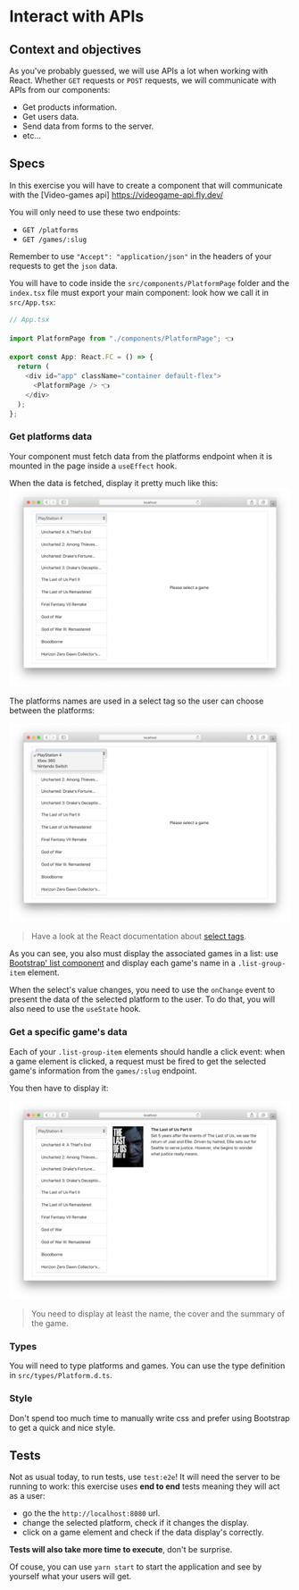 # Interact with APIs

## Context and objectives

As you've probably guessed, we will use APIs a lot when working with React. Whether `GET` requests or `POST` requests, we will communicate with APIs from our components:

- Get products information.
- Get users data.
- Send data from forms to the server.
- etc...

## Specs

In this exercise you will have to create a component that will communicate with the [Video-games api] https://videogame-api.fly.dev/

<!-- (https://videogames-sparta.herokuapp.com/). -->

You will only need to use these two endpoints:

- `GET /platforms`
- `GET /games/:slug`

Remember to use `"Accept": "application/json"` in the headers of your requests to get the `json` data.

You will have to code inside the `src/components/PlatformPage` folder and the `index.tsx` file must export your main component: look how we call it in `src/App.tsx`:

```ts
// App.tsx

import PlatformPage from "./components/PlatformPage"; 👈

export const App: React.FC = () => {
  return (
    <div id="app" className="container default-flex">
      <PlatformPage /> 👈
    </div>
  );
};
```

### Get platforms data

Your component must fetch data from the platforms endpoint when it is mounted in the page inside a `useEffect` hook.

When the data is fetched, display it pretty much like this:
![On page load](./assets/images/on-load.png)

The platforms names are used in a select tag so the user can choose between the platforms:

![On select click](./assets/images/select-click.png)

> Have a look at the React documentation about [select tags](https://reactjs.org/docs/forms.html#the-select-tag).

As you can see, you also must display the associated games in a list: use [Bootstrap' list component](https://getbootstrap.com/docs/4.4/components/list-group/#basic-example) and display each game's name in a `.list-group-item` element.

When the select's value changes, you need to use the `onChange` event to present the data of the selected platform to the user. To do that, you will also need to use the `useState` hook.

### Get a specific game's data

Each of your `.list-group-item` elements should handle a click event: when a game element is clicked, a request must be fired to get the selected game's information from the `games/:slug` endpoint.

You then have to display it:

![game data](./assets/images/game-click.png)

> You need to display at least the name, the cover and the summary of the game.

### Types

You will need to type platforms and games. You can use the type definition in `src/types/Platform.d.ts`.

### Style

Don't spend too much time to manually write css and prefer using Bootstrap to get a quick and nice style.

## Tests

Not as usual today, to run tests, use `test:e2e`! It will need the server to be running to work: this exercise uses **end to end** tests meaning they will act as a user:

- go the the `http://localhost:8080` url.
- change the selected platform, check if it changes the display.
- click on a game element and check if the data display's correctly.

**Tests will also take more time to execute**, don't be surprise.

Of couse, you can use `yarn start` to start the application and see by yourself what your users will get.
